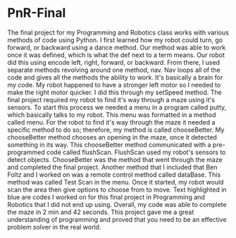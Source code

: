 # PnR-Final
The final project for my Programming and Robotics class works with various methods of code using Python.
I first learned how my robot could turn, go forward, or backward using a dance method.
Our method was able to work once it was defined, which is what the def next to a term means.
Our robot did this using encode left, right, forward, or backward.
From there, I used separate methods revolving around one method, nav.
Nav loops all of the code and gives all the methods the ability to work.
It's basically a brain for my code.
My robot happened to have a stronger left motor so I needed to make the right motor quicker.
I did this through my setSpeed method.
The final project required my robot to find it's way through a maze using it's sensors.
To start this process we needed a menu in a program called putty, which basically talks to my robot.
This menu was formatted in a method called menu.
For the robot to find it's way through the maze it needed a specific method to do so; therefore, my method is called chooseBetter.
My chooseBetter method chooses an opening in the maze, once it detected something in its way.
This chooseBetter method communicated with a pre-programmed code called flushScan.
FlushScan used my robot's sensors to detect objects.
ChooseBetter was the method that went through the maze and completed the final project.
Another method that I included that Ben Foltz and I worked on was a remote control method called dataBase.
This method was called Test Scan in the menu.  Once it started, my robot would scan the area then give options to choose from to move.
Text highlighted in blue are codes I worked on for this final project in Programming and Robotics that I did not end up using.
Overall, my code was able to complete the maze in 2 min and 42 seconds.
This project gave me a great understanding of programming and proved that you need to be an effective problem solver in the real world.



